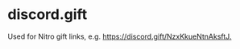 # discord.gift

Used for Nitro gift links, e.g. [https://discord.gift/NzxKkueNtnAksftJ.  
](https://discord.gift/NzxKkueNtnAksfgD
)

